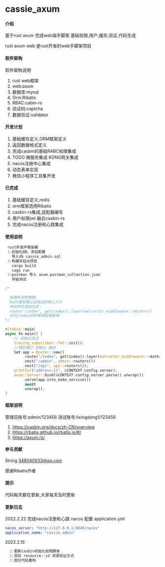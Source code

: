 # cassie_axum

#### 介绍
基于rust axum 完成web端手脚架 基础权限,用户,缓存,验证,代码生成

rust axum web 是rust开发的web手脚架项目

#### 软件架构

软件架构说明

1. rust web框架
2. web:axum
3. 数据库:mysql
4. Orm:Ribatis
5. RBAC:cabin-rs
6. 验证码:captcha
7. 数据验证:validator

#### 开发计划

1. 基础缓存定义,ORM框架定义
2. 返回数据格式定义
3. 完成casbin的基础RABC权限集成
4. TODO 微服务集成 KONG网关集成
5. nacos注册中心集成
6. 动态表单实现
7. 微信小程序工具集开发

#### 已完成

1. 基础缓存定义,redis
2. orm框架选用Ribatis
3. casbin-rs集成,适配器编写
4. 用户权限jwt 融合casbin-rs
5. 完成nacos注册和心跳集成

#### 使用说明

```rust 
 rust开发环境省略
 1:初始化DB，添加配置
   导入db cassie_admin.sql
 2:构建并启动项目
   cargo build
   cago run
 3:postman 导入 axum.postman_collection.json
   开始测试
```

```rust
/*
  
  权限中间件使用:
  Auth是权限认证验证的核心入口
  中间件的添加方式：
  route("/index", get(index)).layer(extractor_middleware::<Auth>())
  访问/index的时候受权限影响
*/

#[tokio::main]
async fn main() {
    // 初始化日志
    tracing_subscriber::fmt::init();
    //绑定端口 初始化 路由
    let app = Router::new()
        .route("/index", get(index)).layer(extractor_middleware::<Auth>())
        .nest("/admin", admin::routers())
        .nest("/api", api::routers());
    println!("address:{}", &CONTEXT.config.server);
    axum::Server::bind(&CONTEXT.config.server.parse().unwrap())
        .serve(app.into_make_service())
        .await
        .unwrap();
}
```

#### 框架说明
管理员账号:admin/123456
测试账号:lixingdong1/123456
1. https://casbin.org/docs/zh-CN/overview
2. https://rbatis.github.io/rbatis.io/#/
3. https://axum.rs/

#### 参与贡献

String <348040933@qq.com>

感谢Ribatis作者

#### 提示
代码每天都在更新,大家每天及时更新
#### 更新日志

2022.2.22
完成nacos注册和心跳
nacos 配置 application.yml
```yml
nacos_server: "http://127.0.0.1:8848/nacos"
application_name: "cassie_admin"
```

2022.2.15
```rust
  1:更新casbin初始化权限脚本
  2:添加 resource/:id 资源验证方式
  3:部分代码重构
```